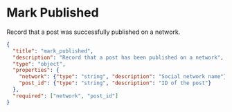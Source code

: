 # Mark Published
Record that a post was successfully published on a network.

```json
{
  "title": "mark_published",
  "description": "Record that a post has been published on a network",
  "type": "object",
  "properties": {
    "network": {"type": "string", "description": "Social network name"},
    "post_id": {"type": "string", "description": "ID of the post"}
  },
  "required": ["network", "post_id"]
}
```
